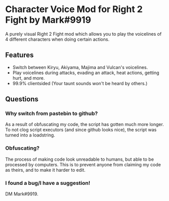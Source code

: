 # Character Voice Mod for Right 2 Fight by Mark#9919

A purely visual Right 2 Fight mod which allows you to play the voicelines of 4 different characters when doing certain actions.

  ## Features
* Switch between Kiryu, Akiyama, Majima and Vulcan's voicelines.
* Play voicelines during attacks, evading an attack, heat actions, getting hurt, and more.
* 99.9% clientsided (Your taunt sounds won't be heard by others.)

 ## Questions
  
  ### Why switch from pastebin to github?
As a result of obfuscating my code, the script has gotten much more longer. To not clog script executors (and since github looks nice), the script was turned into a loadstring.
  
  ### Obfuscating?
The process of making code look unreadable to humans, but able to be processed by computers. This is to prevent anyone from claiming my code as theirs, and to make it harder to edit.

  ### I found a bug/I have a suggestion!
DM Mark#9919.

